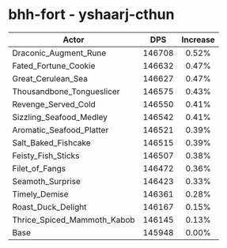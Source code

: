 # bhh-fort - yshaarj-cthun
| Actor | DPS | Increase |
|---|:---:|:---:|
|Draconic_Augment_Rune|146708|0.52%|
|Fated_Fortune_Cookie|146632|0.47%|
|Great_Cerulean_Sea|146627|0.47%|
|Thousandbone_Tongueslicer|146575|0.43%|
|Revenge_Served_Cold|146550|0.41%|
|Sizzling_Seafood_Medley|146542|0.41%|
|Aromatic_Seafood_Platter|146521|0.39%|
|Salt_Baked_Fishcake|146515|0.39%|
|Feisty_Fish_Sticks|146507|0.38%|
|Filet_of_Fangs|146472|0.36%|
|Seamoth_Surprise|146423|0.33%|
|Timely_Demise|146361|0.28%|
|Roast_Duck_Delight|146167|0.15%|
|Thrice_Spiced_Mammoth_Kabob|146145|0.13%|
|Base|145948|0.00%|
